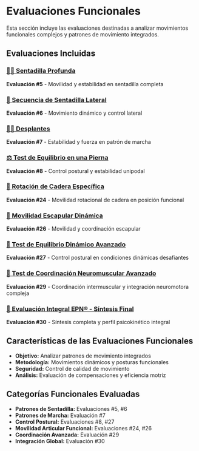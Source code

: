 # Evaluaciones Funcionales

Esta sección incluye las evaluaciones destinadas a analizar movimientos funcionales complejos y patrones de movimiento integrados.

## Evaluaciones Incluidas

### [🏋️‍♀️ Sentadilla Profunda](./sentadilla-profunda)
**Evaluación #5** - Movilidad y estabilidad en sentadilla completa

### [🔄 Secuencia de Sentadilla Lateral](./secuencia-sentadilla-lateral)
**Evaluación #6** - Movimiento dinámico y control lateral

### [🚶‍♂️ Desplantes](./desplantes)
**Evaluación #7** - Estabilidad y fuerza en patrón de marcha

### [⚖️ Test de Equilibrio en una Pierna](./equilibrio-una-pierna)
**Evaluación #8** - Control postural y estabilidad unipodal

### [🔄 Rotación de Cadera Específica](./rotacion-cadera-especifica)
**Evaluación #24** - Movilidad rotacional de cadera en posición funcional

### [🔄 Movilidad Escapular Dinámica](./movilidad-escapular-dinamica)
**Evaluación #26** - Movilidad y coordinación escapular

### [🤸 Test de Equilibrio Dinámico Avanzado](./equilibrio-dinamico-avanzado)
**Evaluación #27** - Control postural en condiciones dinámicas desafiantes

### [🧠 Test de Coordinación Neuromuscular Avanzado](./coordinacion-neuromuscular-avanzada)
**Evaluación #29** - Coordinación intermuscular y integración neuromotora compleja

### [🌟 Evaluación Integral EPN® - Síntesis Final](./evaluacion-integral-epn-sintesis)
**Evaluación #30** - Síntesis completa y perfil psicokinético integral

## Características de las Evaluaciones Funcionales

- **Objetivo:** Analizar patrones de movimiento integrados
- **Metodología:** Movimientos dinámicos y posturas funcionales
- **Seguridad:** Control de calidad de movimiento
- **Análisis:** Evaluación de compensaciones y eficiencia motriz

## Categorías Funcionales Evaluadas

- **Patrones de Sentadilla:** Evaluaciones #5, #6
- **Patrones de Marcha:** Evaluación #7
- **Control Postural:** Evaluaciones #8, #27
- **Movilidad Articular Funcional:** Evaluaciones #24, #26
- **Coordinación Avanzada:** Evaluación #29
- **Integración Global:** Evaluación #30
